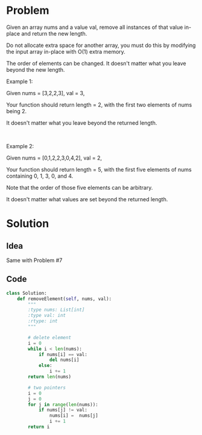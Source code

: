 # Problem

Given an array nums and a value val, remove all instances of that value in-place and return the new length.

Do not allocate extra space for another array, you must do this by modifying the input array in-place with O(1) extra memory.

The order of elements can be changed. It doesn't matter what you leave beyond the new length.

Example 1:

Given nums = [3,2,2,3], val = 3,

Your function should return length = 2, with the first two elements of nums being 2.

It doesn't matter what you leave beyond the returned length.

&nbsp;

Example 2:

Given nums = [0,1,2,2,3,0,4,2], val = 2,

Your function should return length = 5, with the first five elements of nums containing 0, 1, 3, 0, and 4.

Note that the order of those five elements can be arbitrary.

It doesn't matter what values are set beyond the returned length.

# Solution

## Idea

Same with Problem #7

## Code

```python
class Solution:
    def removeElement(self, nums, val):
        """
        :type nums: List[int]
        :type val: int
        :rtype: int
        """

        # delete element
        i = 0
        while i < len(nums):
            if nums[i] == val:
                del nums[i]
            else:
                i += 1
        return len(nums)

        # two pointers
        i = 0
        j = 0
        for j in range(len(nums)):
            if nums[j] != val:
                nums[i] =  nums[j]
                i += 1
        return i
```